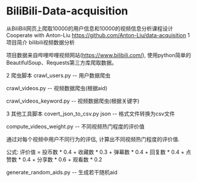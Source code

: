 # BiliBili-Data-acquisition
从BiliBili网页上爬取10000的用户信息和10000的视频信息分析课程设计
Cooperate with Anton-Liu 
https://github.com/Anton-Liu/data-acquisition
1 项目简介
bilibili视频数据分析

项目数据来自哔哩哔哩视频网站(https://www.bilibili.com/), 使用python简单的BeautifulSoup、Requests第三方库爬取数据。

2 爬虫脚本
crawl_users.py -- 用户数据爬虫

crawl_videos.py -- 视频数据爬虫(根据aid)

crawl_videos_keyword.py -- 视频数据爬虫(根据关键字)

3 其他工具脚本
covert_json_to_csv.py json -- 格式文件转换为csv文件

compute_videos_weight.py -- 不同视频热门程度的评价值

通过对每个视频中用户不同行为的评估, 计算出不同视频热门程度的评价值.

公式: 评价值 = 投币数 * 0.4 + 收藏数 * 0.3 + 弹幕数 * 0.4 + 回复数 * 0.4 + 点赞数 * 0.4 + 分享数 * 0.6 + 观看数 * 0.2

generate_random_aids.py -- 生成若干随机aid
